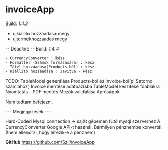 invoiceApp
==========

Build: _1.4.3_
- ujkiallito hozzaadasa megy
- ujtermekhozzaadas megy


-- Deadline -- Build: _1.4.4_

    - CurrencyConverter : kész
    - Formatter (Számok formázására) : kész
    - Tétel hozzáadása(Products-ból) : kész
    - Kiállitó hozzáadása : Javitva - kész

TODO: TableModel generálása Products-ból és Invoice-ból(pl Sztorno számlához)
      Invoice mentése adatbázisba
      TableModel készitése főablakra
      Nyomtatás - PDF mentés
      Mezők validálása
      Apróságok

Nem tudtam befejezni.

--- Megjegyzések ---

Hard-Coded Mysql connection -> saját gépemen futó mysql szerverhez
A CurrencyConverter Google API-t használ. Bármilyen pénznembe konvertál. (!nem ellenőrzi, hogy létezik-e a pénznem)

__GitHub__
https://github.com/Szil/invoiceApp
